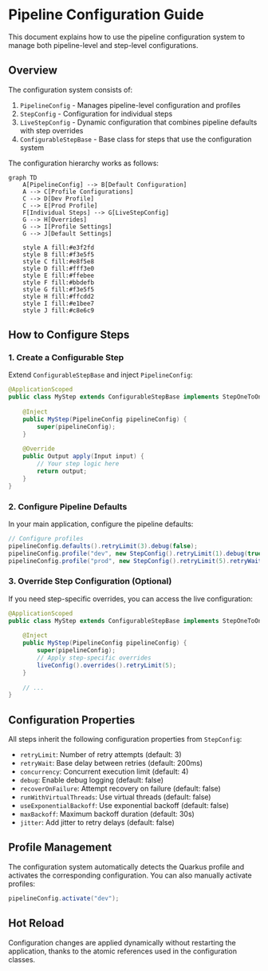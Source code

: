 # Pipeline Configuration Guide

This document explains how to use the pipeline configuration system to manage both pipeline-level and step-level configurations.

## Overview

The configuration system consists of:

1. `PipelineConfig` - Manages pipeline-level configuration and profiles
2. `StepConfig` - Configuration for individual steps
3. `LiveStepConfig` - Dynamic configuration that combines pipeline defaults with step overrides
4. `ConfigurableStepBase` - Base class for steps that use the configuration system

The configuration hierarchy works as follows:

```mermaid
graph TD
    A[PipelineConfig] --> B[Default Configuration]
    A --> C[Profile Configurations]
    C --> D[Dev Profile]
    C --> E[Prod Profile]
    F[Individual Steps] --> G[LiveStepConfig]
    G --> H[Overrides]
    G --> I[Profile Settings]
    G --> J[Default Settings]
    
    style A fill:#e3f2fd
    style B fill:#f3e5f5
    style C fill:#e8f5e8
    style D fill:#fff3e0
    style E fill:#ffebee
    style F fill:#bbdefb
    style G fill:#f3e5f5
    style H fill:#ffcdd2
    style I fill:#e1bee7
    style J fill:#c8e6c9
```

## How to Configure Steps

### 1. Create a Configurable Step

Extend `ConfigurableStepBase` and inject `PipelineConfig`:

```java
@ApplicationScoped
public class MyStep extends ConfigurableStepBase implements StepOneToOne<Input, Output> {
    
    @Inject
    public MyStep(PipelineConfig pipelineConfig) {
        super(pipelineConfig);
    }
    
    @Override
    public Output apply(Input input) {
        // Your step logic here
        return output;
    }
}
```

### 2. Configure Pipeline Defaults

In your main application, configure the pipeline defaults:

```java
// Configure profiles
pipelineConfig.defaults().retryLimit(3).debug(false);
pipelineConfig.profile("dev", new StepConfig().retryLimit(1).debug(true));
pipelineConfig.profile("prod", new StepConfig().retryLimit(5).retryWait(Duration.ofSeconds(1)));
```

### 3. Override Step Configuration (Optional)

If you need step-specific overrides, you can access the live configuration:

```java
@ApplicationScoped
public class MyStep extends ConfigurableStepBase implements StepOneToOne<Input, Output> {
    
    @Inject
    public MyStep(PipelineConfig pipelineConfig) {
        super(pipelineConfig);
        // Apply step-specific overrides
        liveConfig().overrides().retryLimit(5);
    }
    
    // ...
}
```

## Configuration Properties

All steps inherit the following configuration properties from `StepConfig`:

- `retryLimit`: Number of retry attempts (default: 3)
- `retryWait`: Base delay between retries (default: 200ms)
- `concurrency`: Concurrent execution limit (default: 4)
- `debug`: Enable debug logging (default: false)
- `recoverOnFailure`: Attempt recovery on failure (default: false)
- `runWithVirtualThreads`: Use virtual threads (default: false)
- `useExponentialBackoff`: Use exponential backoff (default: false)
- `maxBackoff`: Maximum backoff duration (default: 30s)
- `jitter`: Add jitter to retry delays (default: false)

## Profile Management

The configuration system automatically detects the Quarkus profile and activates the corresponding configuration. You can also manually activate profiles:

```java
pipelineConfig.activate("dev");
```

## Hot Reload

Configuration changes are applied dynamically without restarting the application, thanks to the atomic references used in the configuration classes.